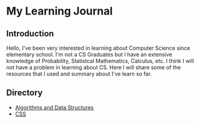 # My Learning Journal

## Introduction

Hello, I've been very interested in learning about Computer Science since elementary school. I'm not a CS Graduates but I have an extensive knowledge of Probability, Statistcal Mathematics, Calculus, etc. I think I will not have a problem in learning about CS. Here I will share some of the resources that I used and summary about I've learn so far. 

## Directory

- [Algorithms and Data Structures](/Algorithm-and-Data-Structures/README.md)
- [CSS](/css/README.md)